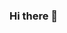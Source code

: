 ### Hi there 👋

<!--
**eliffyildirim1/eliffyildirim1** is a ✨ _special_ ✨ repository because its `README.md` (this file) appears on your GitHub profile.

M.Sc. Student and Data Science Researcher 🪐

I'm Elif from Turkey 🌸I graduated from Karabük University Computer Engineering Department in 2019 as an honor student. I developed an “e-Attendance in Kindergartens” project by using Image processing and Deep Learning techniques in the Undergraduate Project. I'm doing my master's degree in Artificial Intelligence at Karabuk University. I took courses on Artificial Neural Networks, Principles of Artificial Intelligence, Natural Language Processing and Deep Learning. Thanks to these lessons, I had the opportunity to develop many Artificial Intelligence projects using the ANN, RNN, CNN, LSTM artificial neural network architecture. I was also entitled to participate in the Data Science Bootcamp, which was initiated by the Wtech Women's Association in Technology and Datajarlabs, which lasted for 3 months, by passing the exams and the interview. In this bootcamp, I had the opportunity to carry out projects in the field of applied machine learning on data collection, analysis, data visualization, statistical operations and training-testing. The projects I have done are available in my github repo.  ⚡ 
And I am blogging about Artificial Intelligence. You can follow from this address at https://eliffyildirim1.medium.com/ 💥
- 🔭 I’m currently working on Deep Learning and Machine Learning
- 🌱 I’m currently learning Data Science.
- 💬 Ask me about C, Python, SQL, TensorFlow, PyTorch, Keras, Artificial Intelligence, Machine Learning Methods, Pandas, Scikit-learn, Matplotlib, CNN, RNN, LSTM artificial neural network architectures, NLP/Image-Pattern Recognition,Sentiment Analysis
- 📫 How to reach me: eliff.celikel@gmail.com
- 😄 
- ⚡ [![Anurag's github stats](https://github-readme-stats.vercel.app/api?username=eliffyildirim1)](https://github.com/anuraghazra/github-readme-stats)
-->
